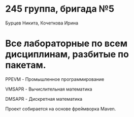 # 245 группа, бригада №5
Бурцев Никита, Кочеткова Ирина

# Все лабораторные по всем дисциплинам, разбитые по пакетам.

PPEVM - Промышленное программирование

VMSAPR - Вычислительная математика

DMSAPR - Дискретная математика

Проект собирается на основе фреймворка Maven.